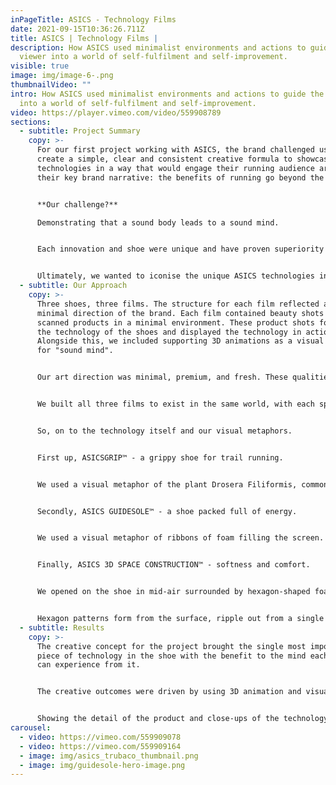 ```yaml
---
inPageTitle: ASICS - Technology Films
date: 2021-09-15T10:36:26.711Z
title: ASICS | Technology Films |
description: How ASICS used minimalist environments and actions to guide the
  viewer into a world of self-fulfilment and self-improvement.
visible: true
image: img/image-6-.png
thumbnailVideo: ""
intro: How ASICS used minimalist environments and actions to guide the viewer
  into a world of self-fulfilment and self-improvement.
video: https://player.vimeo.com/video/559908789
sections:
  - subtitle: Project Summary
    copy: >-
      For our first project working with ASICS, the brand challenged us to
      create a simple, clear and consistent creative formula to showcase their
      technologies in a way that would engage their running audience around
      their key brand narrative: the benefits of running go beyond the body.


      **Our challenge?**

      Demonstrating that a sound body leads to a sound mind.


      Each innovation and shoe were unique and have proven superiority vs. their competitors. They tapped into specific needs and insights from their audience and have been acclaimed by influencers and media.


      Ultimately, we wanted to iconise the unique ASICS technologies in a way that celebrated both the key functional benefits of the product, “Sound Body”, and the mental benefit for the runner, “Sound Mind”­­.
  - subtitle: Our Approach
    copy: >-
      Three shoes, three films. The structure for each film reflected a new,
      minimal direction of the brand. Each film contained beauty shots of 3D
      scanned products in a minimal environment. These product shots focused on
      the technology of the shoes and displayed the technology in action.
      Alongside this, we included supporting 3D animations as a visual metaphor
      for "sound mind".


      Our art direction was minimal, premium, and fresh. These qualities highlighted 'Sound Mind and Sound Body’ and represented the same level of craft and thoughtfulness as go into the products themselves.


      We built all three films to exist in the same world, with each space will having subtle changes that help tie into some of the key benefits of that shoe. No props or objects had greater detail than the product itself.


      So, on to the technology itself and our visual metaphors. 


      First up, ASICSGRIP™ - a grippy shoe for trail running. 


      We used a visual metaphor of the plant Drosera Filiformis, commonly known as the thread-leaved sundew. It’s a small, insectivorous, rosette-forming species of perennial herb. A species of sundew, it is unusual within its genus in that the long, erect, filiform (thread-like) leaves of this plant unroll in spirals. 


      Secondly, ASICS GUIDESOLE™ - a shoe packed full of energy.


      We used a visual metaphor of ribbons of foam filling the screen. They rush from the shoe, sending a wave of energy through the ribbons. The energy causes a chaotic motion of continuous waves, and the energy continued to pass through the waves as they all find a synchronised rhythm.


      Finally, ASICS 3D SPACE CONSTRUCTION™ - softness and comfort. 


      We opened on the shoe in mid-air surrounded by hexagon-shaped foam cushions and stone balls. Stone balls collide with the base of the shoe. We see the bottom of the shoe cushion the impact, then the hex cushions surrounding the shoe protecting it from the stone spheres.


      Hexagon patterns form from the surface, ripple out from a single piece of foam. We then see the grid of hexagon foam and push the foam to show how soft it is. Finally, we cut to a top-down angle of the shoe falling towards a foam pit made from hexagon cushions.
  - subtitle: Results
    copy: >-
      The creative concept for the project brought the single most important
      piece of technology in the shoe with the benefit to the mind each consumer
      can experience from it. 


      The creative outcomes were driven by using 3D animation and visual effects, enhancing the qualities of the technology inside the shoes. The materials used reflected the technical benefits of the shoe and focus the viewer on these. Light, brightly coloured gradients contrasted with soft foams and stone textures. 


      Showing the detail of the product and close-ups of the technology in dynamic positions, we used light to create contrasting areas of focus and highlight the technology of the shoe. Environmental lighting helped show the wider minimalist world through tranquil, soft shadows and moving light.
carousel:
  - video: https://vimeo.com/559909078
  - video: https://vimeo.com/559909164
  - image: img/asics_trubaco_thumbnail.png
  - image: img/guidesole-hero-image.png
---
```

